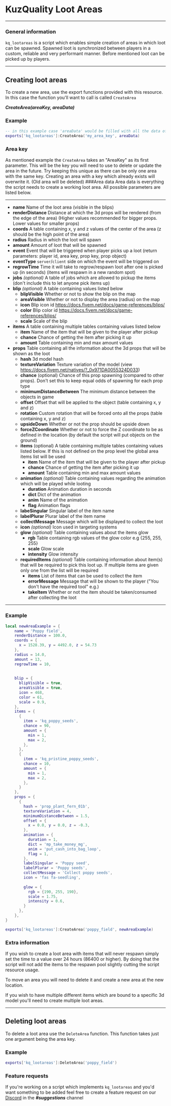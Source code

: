 # KuzQuality Loot Areas
___
### General information
`kq_lootareas` is a script which enables simple creation of areas in which loot can be spawned.
Spawned loot is synchronized between players in a custom, reliable and very performant manner.
Before mentioned loot can be picked up by players.


___

## Creating loot areas

To create a new area, use the export functions provided with this resource.
In this case the function you'll want to call is called `CreateArea`

***CreateArea(areaKey, areaData)***

### Example
```lua
-- in this example case 'areaData' would be filled with all the data of the area you wish to create
exports['kq_lootareas']:CreateArea('my_area_key', areaData)
```

### Area key
As mentioned example the `CreateArea` takes an "AreaKey" as its first parameter.
This will be the key you will need to use to delete or update the area in the future. 
Try keeping this unique as there can be only one area with the same key.
Creating an area with a key which already exists will overwrite it. (Old area will be deleted)
###Area data
Area data is everything the script needs to create a working loot area. All possible parameters are listed below.
___
- **name** Name of the loot area (visible in the blips)
- **renderDistance** Distance at which the 3d props will be rendered (from the edge of the area) (Higher values recommended for bigger props. Lower values for smaller props)
- **coords** A table containing x, y and z values of the center of the area (z should be the high point of the area)
- **radius** Radius in which the loot will spawn
- **amount** Amount of loot that will be spawned
- **event** Event that will be triggered when player picks up a loot (return parameters: player id, area key, prop key, prop object)
- **eventType** `server`/`client` side on which the event will be triggered on
- **regrowTime** Time it will take to regrow/respawn loot after one is picked up (in seconds) (items will respawn in a new random spot)
- **jobs** *(optional)* A table of jobs which are allowed to pickup the items (don't include this to let anyone pick items up)
- **blip** *(optional)* A table containing values listed below
  - **blipVisible** Whether or not to show the blip on the map
  - **areaVisible** Whether or not to display the area (radius) on the map
  - **icon** Blip icon id https://docs.fivem.net/docs/game-references/blips/
  - **color** Blip color id https://docs.fivem.net/docs/game-references/blips/
  - **scale** Scale of the blip
- **items** A table containing multiple tables containing values listed below
  - **item** Name of the item that will be given to the player after pickup
  - **chance** Chance of getting the item after picking it up
  - **amount** Table containing min and max amount values
- **props** Table containing all the information about the 3d props that will be shown as the loot
  - **hash** 3d model hash
  - **textureVariation** Texture variation of the model (view https://docs.fivem.net/natives/?_0x971DA0055324D033)
  - **chance** (optional) Chance of this prop spawning (compared to other props). Don't set this to keep equal odds of spawning for each prop type
  - **minimumDistanceBetween** The minimum distance between the objects in game
  - **offset** Offset that will be applied to the object (table containing x, y and z)
  - **rotation** Custom rotation that will be forced onto all the props (table containing x, y and z)
  - **upsideDown** Whether or not the prop should be upside down
  - **forceZCoordinate** Whether or not to force the Z coordinate to be as defined in the location (by default the script will put objects on the ground)
  - **items** (optional) A table containing multiple tables containing values listed below. If this is not defined on the prop level the global area items list will be used
    - **item** Name of the item that will be given to the player after pickup
    - **chance** Chance of getting the item after picking it up
    - **amount** Table containing min and max amount values
  - **animation** *(optional)* Table containing values regarding the animation which will be played while looting
    - **duration** Animation duration in seconds
    - **dict** Dict of the animation
    - **anim** Name of the animation
    - **flag** Animation flags
  - **labeSingular** Singular label of the item name
  - **labelPlurar** Plurar label of the item name
  - **collectMessage** Message which will be displayed to collect the loot
  - **icon** *(optional)* Icon used in targeting systems
  - **glow** *(optional)* Table containing values about the items glow
    - **rgb** Table containing rgb values of the glow color e.g {255, 255, 255}
    - **scale** Glow scale
    - **intensity** Glow intensity
  - **requiredItems** *(optional)* Table containing information about item(s) that will be required to pick this loot up. If multiple items are given only one from the list will be required
    - **items** List of items that can be used to collect the item
    - **errorMessage** Message that will be shown to the player ("You don't have the required tool" e.g.)
    - **takeItem** Whether or not the item should be taken/consumed after collecting the loot
___

### Example
```lua
local newAreaExample = {
    name = 'Poppy field',
    renderDistance = 100.0,
    coords = {
      x = 1528.39, y = 4492.0, z = 54.73
    },
    radius = 14.0,
    amount = 13,
    regrowTime = 10,
    
    
    blip = {
      blipVisible = true,
      areaVisible = true,
      icon = 468,
      color = 61,
      scale = 0.9,
    },
    items = {
      {
        item = 'kq_poppy_seeds',
        chance = 90,
        amount = {
          min = 1,
          max = 2,
        },
      },
      {
        item = 'kq_pristine_poppy_seeds',
        chance = 10,
        amount = {
          min = 1,
          max = 2,
        },
      }
    },
    props = {
      {
        hash = 'prop_plant_fern_01b',
        textureVariation = 4,
        minimumDistanceBetween = 1.5,
        offset = {
          x = 0.0, y = 0.0, z = -0.3,
        },
        animation = {
          duration = 1,
          dict = 'mp_take_money_mg',
          anim = 'put_cash_into_bag_loop',
          flag = 1,
        },
        labelSingular = 'Poppy seed',
        labelPlurar = 'Poppy seeds',
        collectMessage = 'Collect poppy seeds',
        icon = 'fas fa-seedling',
        
        glow = {
          rgb = {190, 255, 190},
          scale = 1.75,
          intensity = 0.6,
        }
      }, 
    },
}

exports['kq_lootareas']:CreateArea('poppy_field', newAreaExample)
```

### Extra information
If you wish to create a loot area with items that will never respawn simply set the time to a value over 24 hours (86400 or higher).
By doing that the script will not add the items to the respawn pool slightly cutting the script resource usage.

To move an area you will need to delete it and create a new area at the new location.

If you wish to have multiple different items which are bound to a specific 3d model you'll need to create multiple loot areas.
___
## Deleting loot areas
To delete a loot area use the `DeleteArea` function. This function takes just one argument being the area key.

### Example
```lua
exports['kq_lootareas']:DeleteArea('poppy_field')
```

### Feature requests
If you're working on a script which implements `kq_lootareas` and you'd want something to be added feel free
to create a feature request on our [Discord](https://discord.gg/fZsyam7Rvz) in the ***#suggestions*** channel 
